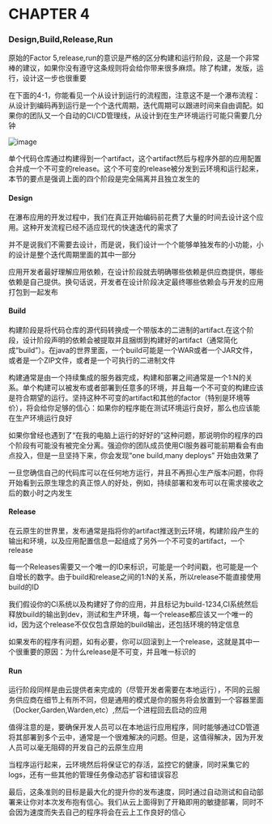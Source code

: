# CHAPTER 4

### Design,Build,Release,Run

原始的Factor 5,release,run的意识是严格的区分构建和运行阶段，这是一个非常棒的建议，如果你没有遵守这条规则将会给你带来很多麻烦。除了构建，发版，运行，设计这一步也很重要

在下面的4-1，你能看见一个从设计到运行的流程图，注意这不是一个瀑布流程：从设计到编码再到运行是一个个迭代周期，迭代周期可以跟进时间来自由调配。如果你的团队又一个自动的CI/CD管理线，从设计到在生产环境运行可能只需要几分钟

![image](http://note.youdao.com/yws/res/13377/DBEE1B5DFE054553B869E75A12188862)

单个代码仓库通过构建得到一个artifact，这个artifact然后与程序外部的应用配置合并成一个不可变的release。这个不可变的release被分发到云环境和运行起来，本节的要点是强调上面的四个阶段是完全隔离并且独立发生的

#### Design

在瀑布应用的开发过程中，我们在真正开始编码前花费了大量的时间去设计这个应用。这种开发流程已经不适应现代的快速迭代的需求了

并不是说我们不需要去设计，而是说，我们设计一个个能够单独发布的小功能，小的设计是整个迭代周期里面的其中一部分

应用开发者最好理解应用依赖，在设计阶段就去明确哪些依赖是供应商提供，哪些依赖是自己提供。换句话说，开发者在设计阶段决定最终哪些依赖会与开发的应用打包到一起发布

#### Build

构建阶段是将代码仓库的源代码转换成一个带版本的二进制的artifact.在这个阶段，设计阶段声明的依赖会被提取并且捆绑到构建好的artifact（通常简化成“build”）。在java的世界里面，一个build可能是一个WAR或者一个JAR文件，或者是一个ZIP文件，或者是一个可执行的二进制文件

构建通常是由一个持续集成的服务器完成，构建和部署之间通常是一个1:N的关系。单个构建可以被发布或者部署到任意多的环境，并且每一个不可变的构建应该是符合期望的运行。坚持这种不可变的artifact和其他的factor（特别是环境等价），将会给你足够的信心：如果你的程序能在测试环境运行良好，那么也应该能在生产环境运行良好

如果你曾经也遇到了“在我的电脑上运行的好好的”这种问题，那说明你的程序的四个阶段有可能没有被完全分离。强迫你的团队成员使用CI服务器可能前期看会有由点投入，但是一旦坚持下来，你会发现“one build,many deploys” 开始由效果了

一旦您确信自己的代码库可以在任何地方运行，并且不再担心生产版本问题，你将开始看到云原生理念的真正惊人的好处，例如，持续部署和发布可以在需求接收之后的数小时之内发生

#### Release

在云原生的世界里，发布通常是指将你的artifact推送到云环境，构建阶段产生的输出和环境，以及应用配置信息一起组成了另外一个不可变的artifact，一个release

每一个Releases需要又一个唯一的ID来标识，可能是一个时间戳，也可能是一个自增长的数字。由于build和release之间的1:N的关系，所以release不能直接使用build的ID

我们假设你的CI系统以及构建好了你的应用，并且标记为build-1234,CI系统然后释放build的输出到dev，测试和生产环境，每一个release都应该又一个唯一的id，因为这个release不仅仅包含原始的build输出，还包括环境的特定信息

如果发布的程序有问题，如有必要，你可以回滚到上一个release，这就是其中一个很重要的原因：为什么release是不可变，并且唯一标识的


#### Run

运行阶段同样是由云提供者来完成的（尽管开发者需要在本地运行），不同的云服务供应商在细节上有所不同，但是通用的模式是你的服务将会放置到一个容器里面（Docker,Garden,Warden,etc）,然后一个进程回去启动的应用


值得注意的是，要确保开发人员可以在本地运行应用程序，同时能够通过CD管道将其部署到多个云中，通常是一个很难解决的问题。但是，这值得解决，因为开发人员可以毫无阻碍的开发自己的云原生应用

当程序运行起来，云环境然后将保证它的存活，监控它的健康，同时采集它的logs，还有一些其他的管理任务像动态扩容和错误容忍

最后，这条准则的目标是最大化的提升你的发布速度，同时通过自动测试和自动部署来让你对本次发布抱有信心。我们从云上面得到了开箱即用的敏捷部署，同时不会因为速度而失去自己的程序将会在云上工作良好的信心
